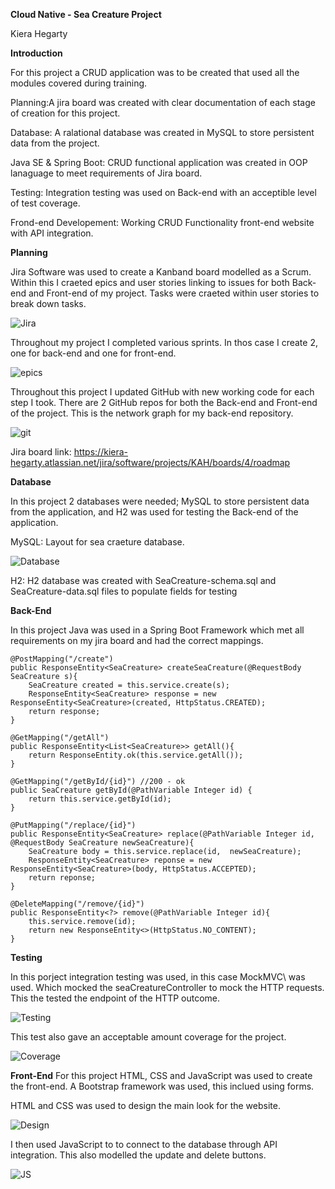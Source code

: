 **Cloud Native - Sea Creature Project**

Kiera Hegarty

**Introduction**

For this project a CRUD application was to be created that used all the modules covered during training.

Planning:A jira board was created with clear documentation of each stage of creation for this project. 

Database: A ralational database was created in MySQL to store persistent data from the project.

Java SE & Spring Boot: CRUD functional application was created in OOP lanaguage to meet requirements of Jira board.

Testing: Integration testing was used on Back-end with an acceptible level of test coverage.

Frond-end Developement: Working CRUD Functionality front-end website with API integration.

**Planning**

Jira Software was used to create a Kanband board modelled as a Scrum. Within this I craeted epics and user stories linking to issues for both Back-end and Front-end of my project. Tasks were craeted within user stories to break down tasks.

![Jira](https://user-images.githubusercontent.com/98025303/157713124-24679963-04b3-4aa1-94be-46edfde6c088.jpg)

Throughout my project I completed various sprints. In thos case I create 2, one for back-end and one for front-end.

![epics](https://user-images.githubusercontent.com/98025303/157725707-9a4e4631-0ed8-4c7d-98c0-e1ee79440c0b.png)

Throughout this project I updated GitHub with new working code for each step I took. There are 2 GitHub repos for both the Back-end and Front-end of the project. This is the network graph for my back-end repository.

![git](https://user-images.githubusercontent.com/98025303/157724931-eb68143f-b6f5-4688-b40e-9cd48877d8fb.jpg)

Jira board link: https://kiera-hegarty.atlassian.net/jira/software/projects/KAH/boards/4/roadmap

**Database**

In this project 2 databases were needed; MySQL to store persistent data from the application, and H2 was used for testing the Back-end of the application.

MySQL:
Layout for sea craeture database.

![Database](https://user-images.githubusercontent.com/98025303/157716327-cbd58a0a-ff0a-4022-bbc2-231794102314.jpg)

H2:
H2 database was created with SeaCreature-schema.sql and SeaCreature-data.sql files to populate fields for testing

**Back-End**

In this project Java was used in a Spring Boot Framework which met all requirements on my jira board and had the correct mappings.

	@PostMapping("/create")
	public ResponseEntity<SeaCreature> createSeaCreature(@RequestBody SeaCreature s){
		SeaCreature created = this.service.create(s);
		ResponseEntity<SeaCreature> response = new ResponseEntity<SeaCreature>(created, HttpStatus.CREATED);
		return response;
	}
	
	@GetMapping("/getAll")
	public ResponseEntity<List<SeaCreature>> getAll(){
		return ResponseEntity.ok(this.service.getAll());
	}
	
	@GetMapping("/getById/{id}") //200 - ok
	public SeaCreature getById(@PathVariable Integer id) {
		return this.service.getById(id);
	}
  
	@PutMapping("/replace/{id}")
	public ResponseEntity<SeaCreature> replace(@PathVariable Integer id, @RequestBody SeaCreature newSeaCreature){
		SeaCreature body = this.service.replace(id,  newSeaCreature);
		ResponseEntity<SeaCreature> reponse = new ResponseEntity<SeaCreature>(body, HttpStatus.ACCEPTED);
		return reponse;
	}
	
	@DeleteMapping("/remove/{id}")
	public ResponseEntity<?> remove(@PathVariable Integer id){
		this.service.remove(id);
		return new ResponseEntity<>(HttpStatus.NO_CONTENT);
	}
  
  **Testing**
  
  In this porject integration testing was used, in this case MockMVC\ was used. Which mocked the seaCreatureController to mock the HTTP requests. This the tested the endpoint of the HTTP outcome.
  
![Testing](https://user-images.githubusercontent.com/98025303/157719088-85e59e5d-892e-4947-bcbb-b594d2cdd246.jpg)

This test also gave an acceptable amount coverage for the project.

![Coverage](https://user-images.githubusercontent.com/98025303/157719292-bff0a6fb-a336-4cad-b075-e5b2953a6d91.jpg)

**Front-End**
For this project HTML, CSS and JavaScript was used to create the front-end. A Bootstrap framework was used, this inclued using forms.

HTML and CSS was used to design the main look for the website.

![Design](https://user-images.githubusercontent.com/98025303/157722458-5e972617-6be3-4fa9-8ea2-accf7cc6b7af.jpg)

I then used JavaScript to to connect to the database through API integration. This also modelled the update and delete buttons.

![JS](https://user-images.githubusercontent.com/98025303/157723290-648419a3-bf66-4815-bc43-d783021ef11d.jpg)



